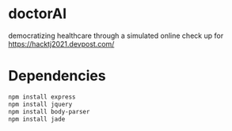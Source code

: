 # doctorAI
democratizing healthcare through a simulated online check up for https://hacktj2021.devpost.com/

# Dependencies
```bash
npm install express
npm install jquery
npm install body-parser
npm install jade
```
